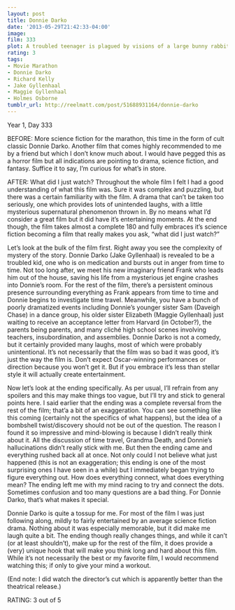 ```yaml
---
layout: post
title: Donnie Darko
date: '2013-05-29T21:42:33-04:00'
image: 
film: 333
plot: A troubled teenager is plagued by visions of a large bunny rabbit that manipulates him to commit a series of crimes, after narrowly escaping a bizarre accident.
rating: 3
tags:
- Movie Marathon
- Donnie Darko
- Richard Kelly
- Jake Gyllenhaal
- Maggie Gyllenhaal
- Holmes Osborne
tumblr_url: http://reelmatt.com/post/51688931164/donnie-darko
---
```


Year 1, Day 333

BEFORE: More science fiction for the marathon, this time in the form of cult classic Donnie Darko. Another film that comes highly recommended to me by a friend but which I don’t know much about. I would have pegged this as a horror film but all indications are pointing to drama, science fiction, and fantasy. Suffice it to say, I’m curious for what’s in store.

AFTER: What did I just watch? Throughout the whole film I felt I had a good understanding of what this film was. Sure it was complex and puzzling, but there was a certain familiarity with the film. A drama that can’t be taken too seriously, one which provides lots of unintended laughs, with a little mysterious supernatural phenomenon thrown in. By no means what I’d consider a great film but it did have it’s entertaining moments. At the end though, the film takes almost a complete 180 and fully embraces it’s science fiction becoming a film that really makes you ask, “what did I just watch?”

Let’s look at the bulk of the film first. Right away you see the complexity of mystery of the story. Donnie Darko (Jake Gyllenhaal) is revealed to be a troubled kid, one who is on medication and bursts out in anger from time to time. Not too long after, we meet his new imaginary friend Frank who leads him out of the house, saving his life from a mysterious jet engine crashes into Donnie’s room. For the rest of the film, there’s a persistent ominous presence surrounding everything as Frank appears from time to time and Donnie begins to investigate time travel. Meanwhile, you have a bunch of poorly dramatized events including Donnie’s younger sister Sam (Daveigh Chase) in a dance group, his older sister Elizabeth (Maggie Gyllenhaal) just waiting to receive an acceptance letter from Harvard (in October?), the parents being parents, and many cliché high school scenes involving teachers, insubordination, and assemblies. Donnie Darko is not a comedy, but it certainly provided many laughs, most of which were probably unintentional. It’s not necessarily that the film was so bad it was good, it’s just the way the film is. Don’t expect Oscar-winning performances or direction because you won’t get it. But if you embrace it’s less than stellar style it will actually create entertainment.

Now let’s look at the ending specifically. As per usual, I’ll refrain from any spoilers and this may make things too vague, but I’ll try and stick to general points here. I said earlier that the ending was a complete reversal from the rest of the film; that’a a bit of an exaggeration. You can see something like this coming (certainly not the specifics of what happens), but the idea of a bombshell twist/discovery should not be out of the question. The reason I found it so impressive and mind-blowing is because I didn’t really think about it. All the discussion of time travel, Grandma Death, and Donnie’s hallucinations didn’t really stick with me. But then the ending came and everything rushed back all at once. Not only could I not believe what just happened (this is not an exaggeration; this ending is one of the most surprising ones I have seen in a while) but I immediately began trying to figure everything out. How does everything connect, what does everything mean? The ending left me with my mind racing to try and connect the dots. Sometimes confusion and too many questions are a bad thing. For Donnie Darko, that’s what makes it special.

Donnie Darko is quite a tossup for me. For most of the film I was just following along, mildly to fairly entertained by an average science fiction drama. Nothing about it was especially memorable, but it did make me laugh quite a bit. The ending though really changes things, and while it can’t (or at least shouldn’t), make up for the rest of the film, it does provide a (very) unique hook that will make you think long and hard about this film. While it’s not necessarily the best or my favorite film, I would recommend watching this; if only to give your mind a workout.

(End note: I did watch the director’s cut which is apparently better than the theatrical release.)

RATING: 3 out of 5
